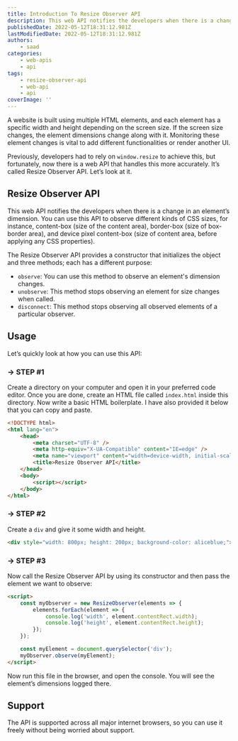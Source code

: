 ```yaml
---
title: Introduction To Resize Observer API
description: This web API notifies the developers when there is a change in an element’s dimension. Let's take a look at what this API is and how you can use it in your web applications.
publishedDate: 2022-05-12T18:31:12.981Z
lastModifiedDate: 2022-05-12T18:31:12.981Z
authors:
    - saad
categories:
    - web-apis
    - api
tags:
    - resize-observer-api
    - web-api
    - api
coverImage: ''
---
```


<Lead>

A website is built using multiple HTML elements, and each element has a specific width and height depending on the screen size. If the screen size changes, the element dimensions change along with it. Monitoring these element changes is vital to add different functionalities or render another UI.

</Lead>

Previously, developers had to rely on `window.resize` to achieve this, but fortunately, now there is a web API that handles this more accurately. It’s called Resize Observer API. Let’s look at it.

## Resize Observer API

This web API notifies the developers when there is a change in an element’s dimension. You can use this API to observe different kinds of CSS sizes, for instance, content-box (size of the content area), border-box (size of box-border area), and device pixel content-box (size of content area, before applying any CSS properties).

The Resize Observer API provides a constructor that initializes the object and three methods; each has a different purpose:

-   `observe`: You can use this method to observe an element's dimension changes.
-   `unobserve`: This method stops observing an element for size changes when called.
-   `disconnect`: This method stops observing all observed elements of a particular observer.

## Usage

Let’s quickly look at how you can use this API:

### → STEP #1

Create a directory on your computer and open it in your preferred code editor. Once you are done, create an HTML file called `index.html` inside this directory. Now write a basic HTML boilerplate. I have also provided it below that you can copy and paste.

```html
<!DOCTYPE html>
<html lang="en">
	<head>
		<meta charset="UTF-8" />
		<meta http-equiv="X-UA-Compatible" content="IE=edge" />
		<meta name="viewport" content="width=device-width, initial-scale=1.0" />
		<title>Resize Observer API</title>
	</head>
	<body>
		<script></script>
	</body>
</html>
```

### → STEP #2

Create a `div` and give it some width and height.

```html
<div style="width: 800px; height: 200px; background-color: aliceblue;"></div>
```

### → STEP #3

Now call the Resize Observer API by using its constructor and then pass the element we want to observe:

```html
<script>
	const myObserver = new ResizeObserver(elements => {
		elements.forEach(element => {
			console.log('width', element.contentRect.width);
			console.log('height', element.contentRect.height);
		});
	});

	const myElement = document.querySelector('div');
	myObserver.observe(myElement);
</script>
```

Now run this file in the browser, and open the console. You will see the element’s dimensions logged there.

## Support

The API is supported across all major internet browsers, so you can use it freely without being worried about support.
